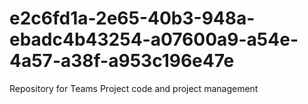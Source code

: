 # e2c6fd1a-2e65-40b3-948a-ebadc4b43254-a07600a9-a54e-4a57-a38f-a953c196e47e
Repository for Teams Project code and project management
